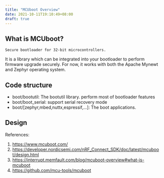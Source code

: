 ```yaml
---
title: "MCUboot Overview"
date: 2021-10-11T19:10:49+08:00
draft: true
---
```


## What is MCUboot?

`Secure bootloader for 32-bit microcontrollers.`

It is a library which can be integrated into your bootloader to perform firmware upgrade securely.
For now, it works with both the Apache Mynewt and Zephyr operating system.

## Code structure

* boot/bootutil: The bootutil library. perform most of bootloader features
* boot/boot_serial: support serial recovery mode
* boot/[zephyr,mbed,nuttx,espressif,...]: The boot applications.

## Design

References:
1. https://www.mcuboot.com/
2. https://developer.nordicsemi.com/nRF_Connect_SDK/doc/latest/mcuboot/design.html
3. https://interrupt.memfault.com/blog/mcuboot-overview#what-is-mcuboot
4. https://github.com/mcu-tools/mcuboot
